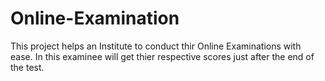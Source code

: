 # Online-Examination
This project helps an Institute to conduct thir Online Examinations with ease. In this examinee will get thier respective scores just after the end of the test.
